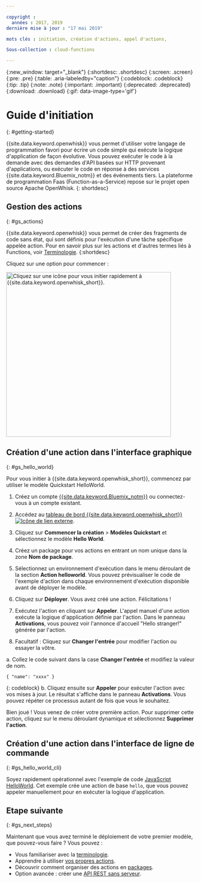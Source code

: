 ```yaml
---

copyright :
  années : 2017, 2019
dernière mise à jour : "17 mai 2019"

mots clés : initiation, création d'actions, appel d'actions,

Sous-collection : cloud-functions

---
```


{:new_window: target="_blank"}
{:shortdesc: .shortdesc}
{:screen: .screen}
{:pre: .pre}
{:table: .aria-labeledby="caption"}
{:codeblock: .codeblock}
{:tip: .tip}
{:note: .note}
{:important: .important}
{:deprecated: .deprecated}
{:download: .download}
{:gif: data-image-type='gif'}

# Guide d'initiation
{: #getting-started}

{{site.data.keyword.openwhisk}} vous permet d'utiliser votre langage de programmation favori pour écrire un code simple qui exécute la logique d'application de façon évolutive. Vous pouvez exécuter le code à la demande avec des demandes d'API basées sur HTTP provenant d'applications, ou exécuter le code en réponse à des services {{site.data.keyword.Bluemix_notm}} et des événements tiers. La plateforme de programmation Faas (Function-as-a-Service) repose sur le projet open source Apache OpenWhisk.
{: shortdesc}

## Gestion des actions
{: #gs_actions}

{{site.data.keyword.openwhisk}} vous permet de créer des fragments de code sans état, qui sont définis pour l'exécution d'une tâche spécifique appelée action. Pour en savoir plus sur les actions et d'autres termes liés à Functions, voir [Terminologie](/docs/openwhisk?topic=cloud-functions-about).
{:shortdesc}

Cliquez sur une option pour commencer :

<img usemap="#home_map" border="0" class="image" id="image_ztx_crb_f1b" src="images/imagemap.png" width="440" alt="Cliquez sur une icône pour vous initier rapidement à {{site.data.keyword.openwhisk_short}}." style="width:440px;" />
<map name="home_map" id="home_map">
<area href="#gs_hello_world" alt="Créer une action" title="Créer une action" shape="rect" coords="-7, -8, 108, 211" />
<area href="/docs/openwhisk?topic=cloud-functions-cli_install" alt="Configurer un plug-in de l'interface de ligne de commande {{site.data.keyword.openwhisk_short}}" title="Configurer un plug-in de l'interface de ligne de commande {{site.data.keyword.openwhisk_short}}" shape="rect" coords="155, -1, 289, 210" />
<area href="/docs/openwhisk?topic=cloud-functions-about" alt="Voir l'architecture de la plateforme" title="Voir l'architecture de la plateforme" shape="rect" coords="326, -10, 448, 218" />
</map>

## Création d'une action dans l'interface graphique
{: #gs_hello_world}

Pour vous initier à {{site.data.keyword.openwhisk_short}}, commencez par utiliser le modèle Quickstart HelloWorld.

1. Créez un compte [{{site.data.keyword.Bluemix_notm}}](https://cloud.ibm.com/registration) ou connectez-vous à un compte existant.

2. Accédez au [tableau de bord {{site.data.keyword.openwhisk_short}} ![Icône de lien externe](../icons/launch-glyph.svg "Icône de lien externe")](https://cloud.ibm.com/openwhisk).

2. Cliquez sur **Commencer la création** > **Modèles Quickstart** et sélectionnez le modèle **Hello World**.

3. Créez un package pour vos actions en entrant un nom unique dans la zone **Nom de package**.

4. Sélectionnez un environnement d'exécution dans le menu déroulant de la section **Action helloworld**. Vous pouvez prévisualiser le code de l'exemple d'action dans chaque environnement d'exécution disponible avant de déployer le modèle.

5. Cliquez sur **Déployer**. Vous avez créé une action. Félicitations !

6. Exécutez l'action en cliquant sur **Appeler**. L'appel manuel d'une action exécute la logique d'application définie par l'action. Dans le panneau **Activations**, vous pouvez voir l'annonce d'accueil "Hello stranger!" générée par l'action.

7. Facultatif : Cliquez sur **Changer l'entrée** pour modifier l'action ou essayer la vôtre.

  a. Collez le code suivant dans la case **Changer l'entrée** et modifiez la valeur de nom.
  ```
  { "name": "xxxx" }
  ```
  {: codeblock}
  b. Cliquez ensuite sur **Appeler** pour exécuter l'action avec vos mises à jour. Le résultat s'affiche dans le panneau **Activations**. Vous pouvez répéter ce processus autant de fois que vous le souhaitez.

Bien joué ! Vous venez de créer votre première action. Pour supprimer cette action, cliquez sur le menu déroulant dynamique et sélectionnez **Supprimer l'action**.

## Création d'une action dans l'interface de ligne de commande
{: #gs_hello_world_cli}

Soyez rapidement opérationnel avec l'exemple de code [JavaScript HelloWorld](/docs/openwhisk?topic=cloud-functions-prep#prep-js). Cet exemple crée une action de base `hello`, que vous pouvez appeler manuellement pour en exécuter la logique d'application.

## Etape suivante
{: #gs_next_steps}

Maintenant que vous avez terminé le déploiement de votre premier modèle, que pouvez-vous faire ? Vous pouvez :

* Vous familiariser avec la [terminologie](/docs/openwhisk?topic=cloud-functions-about#about_technology).
* Apprendre à utiliser [vos propres actions](/docs/openwhisk?topic=cloud-functions-actions).
* Découvrir comment organiser des actions en [packages](/docs/openwhisk?topic=cloud-functions-pkg_ov).
* Option avancée : créer une [API REST sans serveur](/docs/openwhisk?topic=cloud-functions-apigateway).

